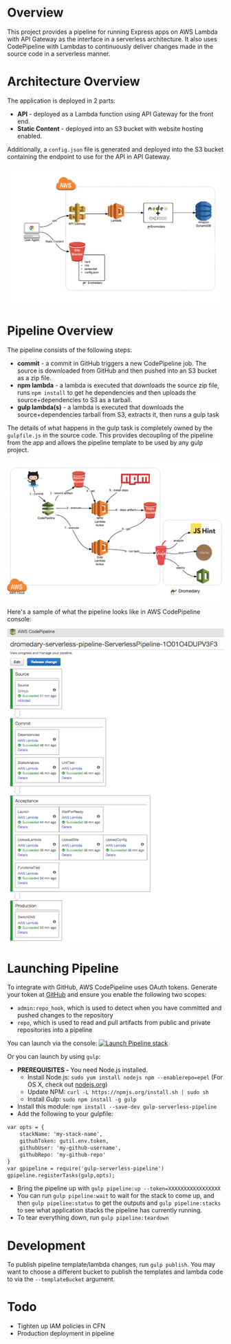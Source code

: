 # Overview
This project provides a pipeline for running Express apps on AWS Lambda with API Gateway as the interface in a  serverless architecture.  It also uses CodePipeline with Lambdas to continuously deliver changes made in the source code in a serverless manner.

# Architecture Overview
The application is deployed in 2 parts:

* **API** - deployed as a Lambda function using API Gateway for the front end.
* **Static Content** - deployed into an S3 bucket with website hosting enabled.

Additionally, a `config.json` file is generated and deployed into the S3 bucket containing the endpoint to use for the API in API Gateway.

![app-overview](docs/app-overview.png)

# Pipeline Overview
The pipeline consists of the following steps:

* **commit** - a commit in GitHub triggers a new CodePipeline job. The source is downloaded from GitHub and then pushed into an S3 bucket as a zip file.
* **npm lambda** - a lambda is executed that downloads the source zip file, runs `npm install` to get he dependencies and then uploads the source+dependencies to S3 as a tarball.
* **gulp lambda(s)** - a lambda is executed that downloads the source+dependencies tarball from S3, extracts it, then runs a gulp task

The details of what happens in the gulp task is completely owned by the `gulpfile.js` in the source code.  This provides decoupling of the pipeline from the app and allows the pipeline template to be used by any gulp project.

![pipeline-overview](docs/pipeline-overview.png)

Here's a sample of what the pipeline looks like in AWS CodePipeline console:

![pipeline-example](docs/codepipeline.png)


# Launching Pipeline

To integrate with GitHub, AWS CodePipeline uses OAuth tokens.  Generate your token at [GitHub](https://github.com/settings/tokens) and ensure you enable the following two scopes:
* `admin:repo_hook`, which is used to detect when you have committed and pushed changes to the repository
* `repo`, which is used to read and pull artifacts from public and private repositories into a pipeline

You can launch via the console: [![Launch Pipeline stack](https://s3.amazonaws.com/stelligent-training-public/public/cloudformation-launch-stack.png)](https://console.aws.amazon.com/cloudformation/home?region=us-west-2#cstack=sn~serverless-pipeline|turl~https://s3-us-west-2.amazonaws.com/gulp-serverless-pipeline/master.json)

Or you can launch by using `gulp`:

* **PREREQUISITES -** You need Node.js installed.
  * Install Node.js: `sudo yum install nodejs npm --enablerepo=epel` (For OS X, check out [nodejs.org](https://nodejs.org/en/download/))
  * Update NPM: `curl -L https://npmjs.org/install.sh | sudo sh`
  * Install Gulp: `sudo npm install -g gulp`
* Install this module: `npm install --save-dev gulp-serverless-pipeline`
* Add the following to your gulpfile:
```
var opts = {
    stackName: 'my-stack-name',
    githubToken: gutil.env.token,
    githubUser: 'my-github-username',
    githubRepo: 'my-github-repo'
}
var gpipeline = require('gulp-serverless-pipeline')
gpipeline.registerTasks(gulp,opts);
```
* Bring the pipeline up with `gulp pipeline:up --token=XXXXXXXXXXXXXXXXX`
* You can run `gulp pipeline:wait` to wait for the stack to come up, and then `gulp pipeline:status` to get the outputs and `gulp pipeline:stacks` to see what application stacks the pipeline has currently running.
* To tear everything down, run `gulp pipeline:teardown`

# Development
To publish pipeline template/lambda changes, run `gulp publish`.  You may want to choose a different bucket to publish the templates and lambda code to via the `--templateBucket` argument.

# Todo
* Tighten up IAM policies in CFN
* Production deployment in pipeline

